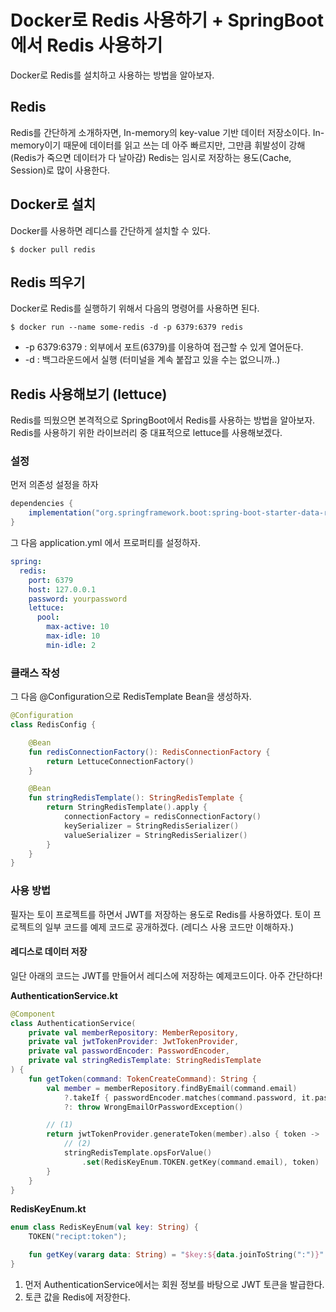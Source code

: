 # Docker로 Redis 사용하기 + SpringBoot에서 Redis 사용하기

Docker로 Redis를 설치하고 사용하는 방법을 알아보자.



## Redis

Redis를 간단하게 소개하자면, In-memory의 key-value 기반 데이터 저장소이다. In-memory이기 때문에 데이터를 읽고 쓰는 데 아주 빠르지만, 그만큼 휘발성이 강해 (Redis가 죽으면 데이터가 다 날아감) Redis는 임시로 저장하는 용도(Cache, Session)로 많이 사용한다.



## Docker로 설치

Docker를 사용하면 레디스를 간단하게 설치할 수 있다.

```shell
$ docker pull redis
```



## Redis 띄우기

Docker로 Redis를 실행하기 위해서 다음의 명령어를 사용하면 된다.

```shell
$ docker run --name some-redis -d -p 6379:6379 redis
```

* -p 6379:6379 : 외부에서 포트(6379)를 이용하여 접근할 수 있게 열어둔다.
* -d : 백그라운드에서 실행 (터미널을 계속 붙잡고 있을 수는 없으니까..)



## Redis 사용해보기 (lettuce)

Redis를 띄웠으면 본격적으로 SpringBoot에서 Redis를 사용하는 방법을 알아보자. Redis를 사용하기 위한 라이브러리 중 대표적으로 lettuce를 사용해보겠다.



### 설정

먼저 의존성 설정을 하자

```groovy
dependencies {
	implementation("org.springframework.boot:spring-boot-starter-data-redis")
}
```



그 다음 application.yml 에서 프로퍼티를 설정하자.

```yml
spring:
  redis:
    port: 6379
    host: 127.0.0.1
    password: yourpassword
    lettuce:
      pool:
        max-active: 10
        max-idle: 10
        min-idle: 2
```



### 클래스 작성

그 다음 @Configuration으로 RedisTemplate Bean을 생성하자.

```kotlin
@Configuration
class RedisConfig {

    @Bean
    fun redisConnectionFactory(): RedisConnectionFactory {
        return LettuceConnectionFactory()
    }

    @Bean
    fun stringRedisTemplate(): StringRedisTemplate {
        return StringRedisTemplate().apply {
            connectionFactory = redisConnectionFactory()
            keySerializer = StringRedisSerializer()
            valueSerializer = StringRedisSerializer()
        }
    }
}
```



### 사용 방법

필자는 토이 프로젝트를 하면서 JWT를 저장하는 용도로 Redis를 사용하였다. 토이 프로젝트의 일부 코드를 예제 코드로 공개하겠다. (레디스 사용 코드만 이해하자.) 



#### 레디스로 데이터 저장

일단 아래의 코드는 JWT를 만들어서 레디스에 저장하는 예제코드이다. 아주 간단하다!

**AuthenticationService.kt**

```kotlin
@Component
class AuthenticationService(
    private val memberRepository: MemberRepository,
    private val jwtTokenProvider: JwtTokenProvider,
    private val passwordEncoder: PasswordEncoder,
    private val stringRedisTemplate: StringRedisTemplate
) {
    fun getToken(command: TokenCreateCommand): String {
        val member = memberRepository.findByEmail(command.email)
            ?.takeIf { passwordEncoder.matches(command.password, it.password) }
            ?: throw WrongEmailOrPasswordException()

      	// (1)
        return jwtTokenProvider.generateToken(member).also { token ->
            // (2)                                                
            stringRedisTemplate.opsForValue()
                .set(RedisKeyEnum.TOKEN.getKey(command.email), token)
        }
    }
}
```

**RedisKeyEnum.kt**

```kotlin
enum class RedisKeyEnum(val key: String) {
    TOKEN("recipt:token");

    fun getKey(vararg data: String) = "$key:${data.joinToString(":")}"
}
```

1. 먼저 AuthenticationService에서는 회원 정보를 바탕으로 JWT 토큰을 발급한다. 
2. 토큰 값을 Redis에 저장한다.











